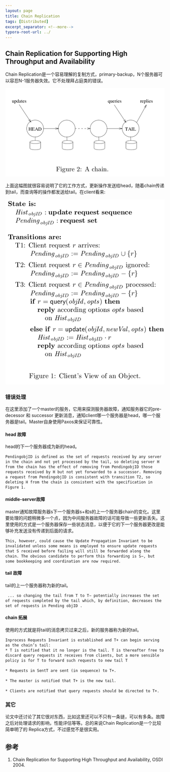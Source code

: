 ```yaml
---
layout: page
title: Chain Replication
tags: [Distributed]
excerpt_separator: <!--more-->
typora-root-url: ../
---
```


## Chain Replication for Supporting High Throughput and Availability 

  Chain Replication是一个容易理解的复制方式，primary-backup，N个服务器可以容忍N-1服务器失效。它不处理拜占庭类的错误。

![chian-replication-chain](/assets/img/chian-replication-chain.png)

   上面这幅图就很容易说明了它的工作方式，更新操作发送给head，随着chain传递到tail，而查询等的操作都发送给tail。在client看来:

![chain-replication-client-view](/assets/img/chain-replication-client-view.png)

### 错误处理

  在这里添加了一个master的服务，它用来探测服务器故障，通知服务器它的pre-decessor 和 successor 更新消息，通知client哪一个服务器是head，哪一个服务器是tail。Master自身使用Paxos来保证可靠性。

#### head 故障

   head的下一个服务器成为新的head。

```
PendingobjID is defined as the set of requests received by any server in the chain and not yet processed by the tail, so deleting server H from the chain has the effect of removing from PendingobjID those requests received by H but not yet forwarded to a successor. Removing a request from PendingobjID is consistent with transition T2, so deleting H from the chain is consistent with the specification in Figure 1.
```

#### middle-server故障

  master通知故障服务器s下一个服务器s+和s的上一个服务器chain的变化。这里要处理的问题稍微多一个点，因为中间服务器故障的话可能导致一些更新丢失。这里使用的方式是一个服务器保存一些状态消息，以便于它的下一个服务器更改是能够补充发送没有传递到后面的请求。	

```
This, however, could cause the Update Propagation Invariant to be invalidated unless some means is employed to ensure update requests that S received before failing will still be forwarded along the chain. The obvious candidate to perform this forwarding is S−, but some bookkeeping and coordination are now required.
```

#### tail 故障

 tail的上一个服务器称为新的tail。

```
 ... so changing the tail from T to T− potentially increases the set of requests completed by the tail which, by definition, decreases the set of requests in Pending objID . 
```

#### chain 拓展

   使用的方式就是将tail的消息拷贝过来之后，新的服务器称为新的tail。

```
Inprocess Requests Invariant is established and T+ can begin serving as the chain’s tail:
* T is notified that it no longer is the tail. T is thereafter free to discard query requests it receives from clients, but a more sensible policy is for T to forward such requests to new tail T

* Requests in SentT are sent (in sequence) to T+.

* The master is notified that T+ is the new tail.

* Clients are notified that query requests should be directed to T+.
```

### 其它

​     论文中还讨论了其它很对东西，比如这里还可以不只有一条链，可以有多条。故障之后对处理请求的影响，性能评估等等。总的来说Chain Replication是一个比较简单明了的 Replica方式，不过感觉不是很实用。

## 参考

1. Chain Replication for Supporting High Throughput and Availability, OSDI 2004.
